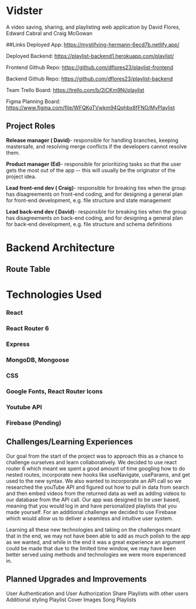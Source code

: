# Vidster
A video saving, sharing, and playlisting web application by David Flores, Edward Cabral and Craig McGowan


##Links
Deployed App: https://mystifying-hermann-6ecd7b.netlify.app/

Deployed Backend: https://playlist-backend1.herokuapp.com/playlist/

Frontend Github Repo: https://github.com/dflores23/playlist-frontend

Backend Github Repo: https://github.com/dflores23/playlist-backend

Team Trello Board: https://trello.com/b/2iCKm9Nj/playlist

Figma Planning Board: https://www.figma.com/file/WFQKqTVwkm94Qqhbx8fFNO/MyPlaylist

## Project Roles
**Release manager ( David)**- responsible for handling branches, keeping mastersafe, and resolving merge conflicts if the developers cannot resolve them.

**Product manager (Ed)**- responsible for prioritizing tasks so that the user gets the most out of the app -- this will usually be the originator of the project idea.

**Lead front-end dev ( Craig)**- responsible for breaking ties when the group has disagreements on front-end coding, and for designing a general plan for front-end development, e.g. file structure and state management

**Lead back-end dev ( David)**- responsible for breaking ties when the group has disagreements on back-end coding, and for designing a general plan for back-end development, e.g. file structure and schema definitions

# Backend Architecture

## Route Table


# Technologies Used

### React
### React Router 6
### Express
### MongoDB, Mongoose
### CSS
### Google Fonts, React Router Icons
### Youtube API
### Firebase (Pending)


## Challenges/Learning Experiences
Our goal from the start of the project was to approach this as a chance to challenge ourselves and learn collaboratively. We decided to use react router 6 which meant we spent a good amount of time googling how to do nested routes, incorporate new hooks like useNavigate, useParams, and get used to the new syntax. We also wanted to incorporate an API call so we researched the youTube API and figured out how to pull in data from search and then embed videos from the returned data as well as adding videos to our database from the API call. Our app was designed to be user based, meaning that you would log in and have personalized playlists that you made yourself. For an additional challenge we decided to use Firebase which would allow us to deliver a seamless and intuitive user system.

Learning all these new technologies and taking on the challenges meant that in the end, we may not have been able to add as much polish to the app as we wanted, and while in the end it was a great experience an argument could be made that due to the limited time window, we may have been better served using methods and technologies we were more experienced in.



## Planned Upgrades and Improvements
User Authentication and User Authorization
Share Playlists with other users
Additional styling
Playlist Cover Images
Song Playlists 
